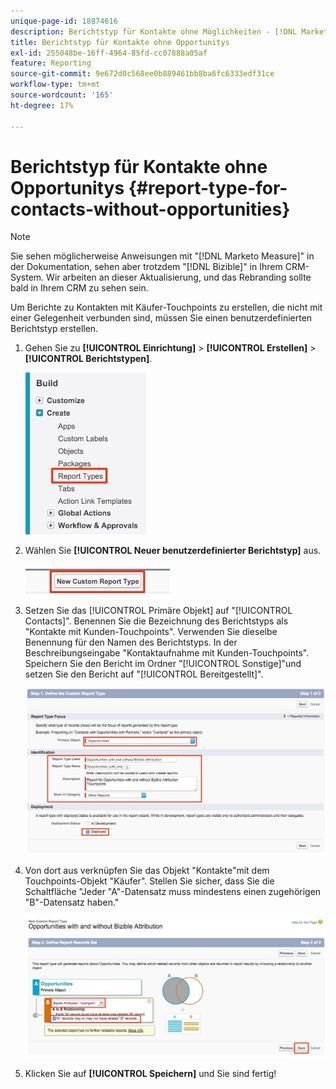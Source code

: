 ```yaml
---
unique-page-id: 18874616
description: Berichtstyp für Kontakte ohne Möglichkeiten - [!DNL Marketo Measure]
title: Berichtstyp für Kontakte ohne Opportunitys
exl-id: 255048be-16ff-4964-85fd-cc07888a05af
feature: Reporting
source-git-commit: 9e672d0c568ee0b889461bb8ba6fc6333edf31ce
workflow-type: tm+mt
source-wordcount: '165'
ht-degree: 17%

---
```


# Berichtstyp für Kontakte ohne Opportunitys {#report-type-for-contacts-without-opportunities}

>[!NOTE]
>
>Sie sehen möglicherweise Anweisungen mit &quot;[!DNL Marketo Measure]&quot; in der Dokumentation, sehen aber trotzdem &quot;[!DNL Bizible]&quot; in Ihrem CRM-System. Wir arbeiten an dieser Aktualisierung, und das Rebranding sollte bald in Ihrem CRM zu sehen sein.

Um Berichte zu Kontakten mit Käufer-Touchpoints zu erstellen, die nicht mit einer Gelegenheit verbunden sind, müssen Sie einen benutzerdefinierten Berichtstyp erstellen.

1. Gehen Sie zu **[!UICONTROL Einrichtung]** > **[!UICONTROL Erstellen]** > **[!UICONTROL Berichtstypen]**.

   ![](assets/1.jpg)

1. Wählen Sie **[!UICONTROL Neuer benutzerdefinierter Berichtstyp]** aus.

   ![](assets/2.jpg)

1. Setzen Sie das [!UICONTROL Primäre Objekt] auf &quot;[!UICONTROL Contacts]&quot;. Benennen Sie die Bezeichnung des Berichtstyps als &quot;Kontakte mit Kunden-Touchpoints&quot;. Verwenden Sie dieselbe Benennung für den Namen des Berichtstyps. In der Beschreibungseingabe &quot;Kontaktaufnahme mit Kunden-Touchpoints&quot;. Speichern Sie den Bericht im Ordner &quot;[!UICONTROL Sonstige]&quot;und setzen Sie den Bericht auf &quot;[!UICONTROL Bereitgestellt]&quot;.

   ![](assets/3.jpg)

1. Von dort aus verknüpfen Sie das Objekt &quot;Kontakte&quot;mit dem Touchpoints-Objekt &quot;Käufer&quot;. Stellen Sie sicher, dass Sie die Schaltfläche &quot;Jeder &quot;A&quot;-Datensatz muss mindestens einen zugehörigen &quot;B&quot;-Datensatz haben.&quot;

   ![](assets/4.jpg)

1. Klicken Sie auf **[!UICONTROL Speichern]** und Sie sind fertig!
